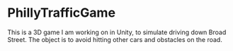 # PhillyTrafficGame
This is a 3D game I am working on in Unity, to simulate driving down Broad Street. The object is to avoid hitting other cars and obstacles on the road.
